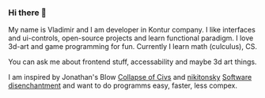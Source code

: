 ### Hi there 👋

My name is Vladimir and I am developer in Kontur company.
I like interfaces and ui-controls, open-source projects and learn functional paradigm.
I love 3d-art and game programming for fun.
Currently I learn math (culculus), CS.

You can ask me about frontend stuff, accessability and maybe 3d art things.

I am inspired by Jonathan's Blow [Collapse of Civs](https://www.youtube.com/watch?v=pW-SOdj4Kkk) and [nikitonsky](https://twitter.com/nikitonsky) [Software disenchantment](https://tonsky.me/blog/disenchantment/) and want to do programms easy, faster, less compex.

